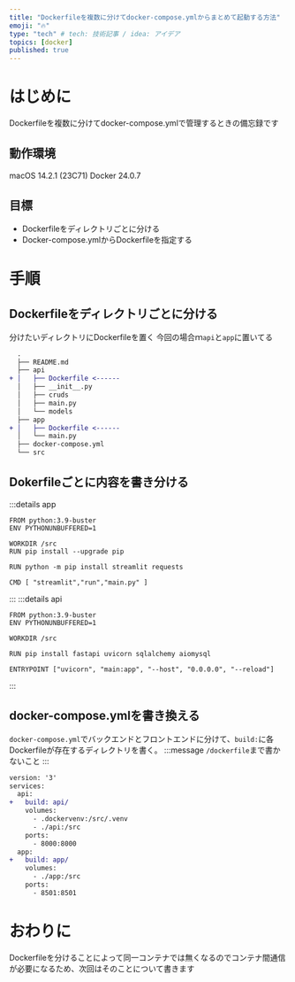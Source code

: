 ```yaml
---
title: "Dockerfileを複数に分けてdocker-compose.ymlからまとめて起動する方法"
emoji: "🔥"
type: "tech" # tech: 技術記事 / idea: アイデア
topics: [docker]
published: true
---
```

# はじめに
Dockerfileを複数に分けてdocker-compose.ymlで管理するときの備忘録です
## 動作環境
macOS 14.2.1 (23C71)
Docker 24.0.7
## 目標
- Dockerfileをディレクトリごとに分ける
- Docker-compose.ymlからDockerfileを指定する
# 手順
## Dockerfileをディレクトリごとに分ける
分けたいディレクトリにDockerfileを置く
今回の場合ｍ`api`と`app`に置いてる
```diff :ディレクトリ構成
  .
  ├── README.md
  ├── api
+ │   ├── Dockerfile <------
  │   ├── __init__.py
  │   ├── cruds
  │   ├── main.py
  │   └── models
  ├── app
+ │   ├── Dockerfile <------
  │   └── main.py
  ├── docker-compose.yml
  └── src
```
## Dokerfileごとに内容を書き分ける
:::details app
```app/Dockerfile
FROM python:3.9-buster
ENV PYTHONUNBUFFERED=1

WORKDIR /src
RUN pip install --upgrade pip

RUN python -m pip install streamlit requests

CMD [ "streamlit","run","main.py" ]
```
:::
:::details api 
```api/Dockerfile
FROM python:3.9-buster
ENV PYTHONUNBUFFERED=1

WORKDIR /src

RUN pip install fastapi uvicorn sqlalchemy aiomysql 

ENTRYPOINT ["uvicorn", "main:app", "--host", "0.0.0.0", "--reload"]
```
:::
## docker-compose.ymlを書き換える
`docker-compose.yml`でバックエンドとフロントエンドに分けて、`build:`に各Dockerfileが存在するディレクトリを書く。
:::message 
`/dockerfile`まで書かないこと
:::

```diff yml:docker-compose.yml
version: '3'
services:
  api:
+   build: api/
    volumes: 
      - .dockervenv:/src/.venv
      - ./api:/src
    ports:
      - 8000:8000
  app:
+   build: app/
    volumes:
      - ./app:/src
    ports:
      - 8501:8501
```

# おわりに
Dockerfileを分けることによって同一コンテナでは無くなるのでコンテナ間通信が必要になるため、次回はそのことについて書きます

